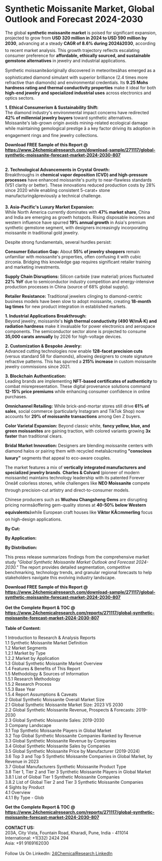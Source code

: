 <h1>Synthetic Moissanite Market, Global Outlook and Forecast 2024-2030</h1><p>The global <strong>synthetic moissanite market</strong> is poised for significant expansion, projected to grow from <strong>USD 320 million in 2024 to USD 590 million by 2030</strong>, advancing at a steady <strong>CAGR of 8.6% during 2024â2030</strong>, according to recent market analysis. This growth trajectory reflects escalating consumer preference for <strong>affordable, ethically sourced, and sustainable gemstone alternatives</strong> in jewelry and industrial applications.</p><p>Synthetic moissaniteâoriginally discovered in meteoritesâhas emerged as a sophisticated diamond simulant with superior brilliance (2.4 times more refractive than diamonds) and environmental credentials. Its <strong>9.25 Mohs hardness rating and thermal conductivity properties</strong> make it ideal for both <strong>high-end jewelry and specialized industrial uses</strong> across electronics and optics sectors.</p><p><strong>1. Ethical Consumerism &amp; Sustainability Shift:</strong><br>
The diamond industry's environmental impact concerns have redirected <strong>42% of millennial jewelry buyers</strong> toward synthetic alternatives. Moissanite's lab-grown origin avoids mining-related ecological damage while maintaining gemological prestige â a key factor driving its adoption in engagement rings and fine jewelry collections.</p><div><b>Download FREE Sample of this Report @ 
            <a href="https://www.24chemicalresearch.com/download-sample/271117/global-synthetic-moissanite-forecast-market-2024-2030-807">
            https://www.24chemicalresearch.com/download-sample/271117/global-synthetic-moissanite-forecast-market-2024-2030-807</a></b></div><br><p><strong>2. Technological Advancements in Crystal Growth:</strong><br>
Breakthroughs in <strong>chemical vapor deposition (CVD) and high-pressure processes</strong> have enhanced moissanite's purity to near-flawless standards (VS1 clarity or better). These innovations reduced production costs by 28% since 2020 while enabling consistent 5-carat+ stone manufacturingâpreviously a technical challenge.</p><p><strong>3. Asia-Pacific's Luxury Market Expansion:</strong><br>
While North America currently dominates with <strong>47% market share</strong>, China and India are emerging as growth hotspots. Rising disposable incomes and western influence have spurred <strong>19% annual growth</strong> in Asia's premium synthetic gemstone segment, with designers increasingly incorporating moissanite in traditional gold jewelry.</p><p>Despite strong fundamentals, several hurdles persist:</p><p><strong>Consumer Education Gap:</strong> About <strong>55% of jewelry shoppers</strong> remain unfamiliar with moissanite's properties, often confusing it with cubic zirconia. Bridging this knowledge gap requires significant retailer training and marketing investments.</p><p><strong>Supply Chain Disruptions:</strong> Silicon carbide (raw material) prices fluctuated <strong>22% YoY</strong> due to semiconductor industry competition and energy-intensive production processes in China (source of 68% global supply).</p><p><strong>Retailer Resistance:</strong> Traditional jewelers clinging to diamond-centric business models have been slow to adopt moissanite, creating <strong>18-month lag times</strong> for new product integration in established markets.</p><p><strong>1. Industrial Applications Breakthrough:</strong><br>
Beyond jewelry, moissanite's <strong>high thermal conductivity (490 W/mÂ·K) and radiation hardness</strong> make it invaluable for power electronics and aerospace components. The semiconductor sector alone is projected to consume <strong>35,000 carats annually</strong> by 2026 for high-voltage devices.</p><p><strong>2. Customization &amp; Bespoke Jewelry:</strong><br>
Advanced cutting technologies now enable <strong>128-facet precision cuts</strong> (versus standard 58 for diamonds), allowing designers to create signature refractive patterns. This has spurred a <strong>215% increase</strong> in custom moissanite jewelry commissions since 2021.</p><p><strong>3. Blockchain Authentication:</strong><br>
Leading brands are implementing <strong>NFT-based certificates of authenticity</strong> to combat misrepresentation. These digital provenance solutions command <strong>12-15% price premiums</strong> while enhancing consumer confidence in online purchases.</p><p><strong>Omnichannel Retailing:</strong> While brick-and-mortar stores still drive <strong>61% of sales</strong>, social commerce (particularly Instagram and TikTok Shop) now accounts for <strong>29% of moissanite transactions</strong> among Gen Z buyers.</p><p><strong>Color Varietal Expansion:</strong> Beyond classic white, <strong>fancy yellow, blue, and green moissanites</strong> are gaining traction, with colored variants growing <strong>3x faster</strong> than traditional clears.</p><p><strong>Bridal Market Innovation:</strong> Designers are blending moissanite centers with diamond halos or pairing them with recycled metalsâcreating <strong>"conscious luxury"</strong> segments that appeal to eco-aware couples.</p><p>The market features a mix of <strong>vertically integrated manufacturers and specialized jewelry brands</strong>. <strong>Charles &amp; Colvard</strong> (pioneer of modern moissanite) maintains technology leadership with its patented Forever Oneâ¢ colorless stones, while challengers like <strong>NEO Moissanite</strong> compete through precision-cut artistry and direct-to-consumer models.</p><p>Chinese producers such as <strong>Wuzhou Changsheng Gems</strong> are disrupting pricing normsâoffering gem-quality stones at <strong>40-50% below Western equivalents</strong>âwhile European craft houses like <strong>Viktor KÃ¤mmerling</strong> focus on high-design applications.</p><p><strong>By Cut:</strong></p><p><strong>By Application:</strong></p><p><strong>By Distribution:</strong></p><p>This press release summarizes findings from the comprehensive market study <em>"Global Synthetic Moissanite Market Outlook and Forecast 2024-2030."</em> The report provides detailed segmentation, competitive benchmarking, technology trends, and granular regional forecasts to help stakeholders navigate this evolving industry landscape.</p><div><b>Download FREE Sample of this Report @ 
            <a href="https://www.24chemicalresearch.com/download-sample/271117/global-synthetic-moissanite-forecast-market-2024-2030-807">
            https://www.24chemicalresearch.com/download-sample/271117/global-synthetic-moissanite-forecast-market-2024-2030-807</a></b></div><br><div><b>Get the Complete Report & TOC @ 
            <a href="https://www.24chemicalresearch.com/reports/271117/global-synthetic-moissanite-forecast-market-2024-2030-807">
            https://www.24chemicalresearch.com/reports/271117/global-synthetic-moissanite-forecast-market-2024-2030-807</a></b></div><br>
            <b>Table of Content:</b><p>1 Introduction to Research & Analysis Reports<br />
    1.1 Synthetic Moissanite Market Definition<br />
    1.2 Market Segments<br />
        1.2.1 Market by Type<br />
        1.2.2 Market by Application<br />
    1.3 Global Synthetic Moissanite Market Overview<br />
    1.4 Features & Benefits of This Report<br />
    1.5 Methodology & Sources of Information<br />
        1.5.1 Research Methodology<br />
        1.5.2 Research Process<br />
        1.5.3 Base Year<br />
        1.5.4 Report Assumptions & Caveats<br />
2 Global Synthetic Moissanite Overall Market Size<br />
    2.1 Global Synthetic Moissanite Market Size: 2023 VS 2030<br />
    2.2 Global Synthetic Moissanite Revenue, Prospects & Forecasts: 2019-2030<br />
    2.3 Global Synthetic Moissanite Sales: 2019-2030<br />
3 Company Landscape<br />
    3.1 Top Synthetic Moissanite Players in Global Market<br />
    3.2 Top Global Synthetic Moissanite Companies Ranked by Revenue<br />
    3.3 Global Synthetic Moissanite Revenue by Companies<br />
    3.4 Global Synthetic Moissanite Sales by Companies<br />
    3.5 Global Synthetic Moissanite Price by Manufacturer (2019-2024)<br />
    3.6 Top 3 and Top 5 Synthetic Moissanite Companies in Global Market, by Revenue in 2023<br />
    3.7 Global Manufacturers Synthetic Moissanite Product Type<br />
    3.8 Tier 1, Tier 2 and Tier 3 Synthetic Moissanite Players in Global Market<br />
        3.8.1 List of Global Tier 1 Synthetic Moissanite Companies<br />
        3.8.2 List of Global Tier 2 and Tier 3 Synthetic Moissanite Companies<br />
4 Sights by Product<br />
    4.1 Overview<br />
        4.1.1 By Type - Glob</p><div><b>Get the Complete Report & TOC @ 
            <a href="https://www.24chemicalresearch.com/reports/271117/global-synthetic-moissanite-forecast-market-2024-2030-807">
            https://www.24chemicalresearch.com/reports/271117/global-synthetic-moissanite-forecast-market-2024-2030-807</a></b></div><br><b>CONTACT US:</b><br>
            203A, City Vista, Fountain Road, Kharadi, Pune, India - 411014<br>
            International: +1(332) 2424 294<br>
            Asia: +91 9169162030 <br><br>
            Follow Us On LinkedIn: <a href="https://www.linkedin.com/company/24chemicalresearch/">24ChemicalResearch LinkedIn</a>